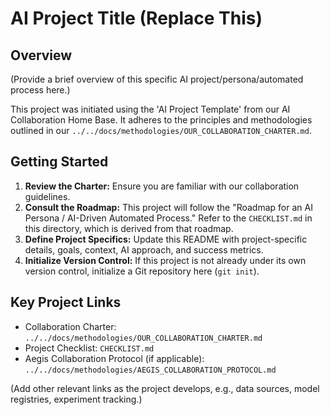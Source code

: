 # AI Project Title (Replace This)

## Overview

(Provide a brief overview of this specific AI project/persona/automated process here.)

This project was initiated using the 'AI Project Template' from our AI Collaboration Home Base. It adheres to the principles and methodologies outlined in our `../../docs/methodologies/OUR_COLLABORATION_CHARTER.md`.

## Getting Started

1.  **Review the Charter:** Ensure you are familiar with our collaboration guidelines.
2.  **Consult the Roadmap:** This project will follow the "Roadmap for an AI Persona / AI-Driven Automated Process." Refer to the `CHECKLIST.md` in this directory, which is derived from that roadmap.
3.  **Define Project Specifics:** Update this README with project-specific details, goals, context, AI approach, and success metrics.
4.  **Initialize Version Control:** If this project is not already under its own version control, initialize a Git repository here (`git init`).

## Key Project Links

-   Collaboration Charter: `../../docs/methodologies/OUR_COLLABORATION_CHARTER.md`
-   Project Checklist: `CHECKLIST.md`
-   Aegis Collaboration Protocol (if applicable): `../../docs/methodologies/AEGIS_COLLABORATION_PROTOCOL.md`

(Add other relevant links as the project develops, e.g., data sources, model registries, experiment tracking.) 